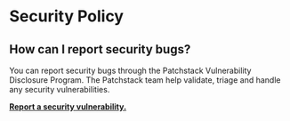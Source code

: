 # Security Policy

## How can I report security bugs?

You can report security bugs through the Patchstack Vulnerability Disclosure Program. The Patchstack team help validate, triage and handle any security vulnerabilities. 

**[Report a security vulnerability.](https://patchstack.com/database/vdp/vendor)**
